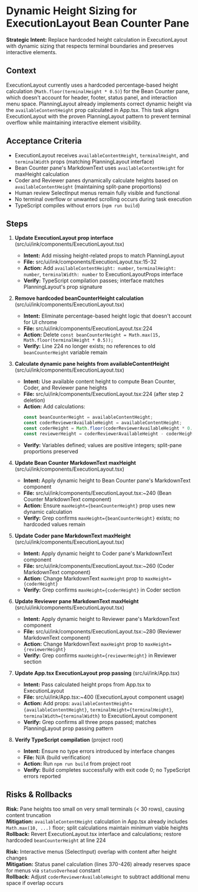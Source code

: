 # Dynamic Height Sizing for ExecutionLayout Bean Counter Pane

**Strategic Intent:** Replace hardcoded height calculation in ExecutionLayout with dynamic sizing that respects terminal boundaries and preserves interactive elements.

## Context

ExecutionLayout currently uses a hardcoded percentage-based height calculation (`Math.floor(terminalHeight * 0.5)`) for the Bean Counter pane, which doesn't account for header, footer, status panel, and interaction menu space. PlanningLayout already implements correct dynamic height via the `availableContentHeight` prop calculated in App.tsx. This task aligns ExecutionLayout with the proven PlanningLayout pattern to prevent terminal overflow while maintaining interactive element visibility.

## Acceptance Criteria

- ExecutionLayout receives `availableContentHeight`, `terminalHeight`, and `terminalWidth` props (matching PlanningLayout interface)
- Bean Counter pane's MarkdownText uses `availableContentHeight` for maxHeight calculation
- Coder and Reviewer panes dynamically calculate heights based on `availableContentHeight` (maintaining split-pane proportions)
- Human review SelectInput menus remain fully visible and functional
- No terminal overflow or unwanted scrolling occurs during task execution
- TypeScript compiles without errors (`npm run build`)

## Steps

1. **Update ExecutionLayout prop interface** (src/ui/ink/components/ExecutionLayout.tsx)
   - **Intent:** Add missing height-related props to match PlanningLayout
   - **File:** src/ui/ink/components/ExecutionLayout.tsx:15-32
   - **Action:** Add `availableContentHeight: number`, `terminalHeight: number`, `terminalWidth: number` to ExecutionLayoutProps interface
   - **Verify:** TypeScript compilation passes; interface matches PlanningLayout's prop signature

2. **Remove hardcoded beanCounterHeight calculation** (src/ui/ink/components/ExecutionLayout.tsx)
   - **Intent:** Eliminate percentage-based height logic that doesn't account for UI chrome
   - **File:** src/ui/ink/components/ExecutionLayout.tsx:224
   - **Action:** Delete `const beanCounterHeight = Math.max(15, Math.floor(terminalHeight * 0.5));`
   - **Verify:** Line 224 no longer exists; no references to old `beanCounterHeight` variable remain

3. **Calculate dynamic pane heights from availableContentHeight** (src/ui/ink/components/ExecutionLayout.tsx)
   - **Intent:** Use available content height to compute Bean Counter, Coder, and Reviewer pane heights
   - **File:** src/ui/ink/components/ExecutionLayout.tsx:224 (after step 2 deletion)
   - **Action:** Add calculations:
     ```typescript
     const beanCounterHeight = availableContentHeight;
     const coderReviewerAvailableHeight = availableContentHeight;
     const coderHeight = Math.floor(coderReviewerAvailableHeight * 0.5);
     const reviewerHeight = coderReviewerAvailableHeight - coderHeight;
     ```
   - **Verify:** Variables defined; values are positive integers; split-pane proportions preserved

4. **Update Bean Counter MarkdownText maxHeight** (src/ui/ink/components/ExecutionLayout.tsx)
   - **Intent:** Apply dynamic height to Bean Counter pane's MarkdownText component
   - **File:** src/ui/ink/components/ExecutionLayout.tsx:~240 (Bean Counter MarkdownText component)
   - **Action:** Ensure `maxHeight={beanCounterHeight}` prop uses new dynamic calculation
   - **Verify:** Grep confirms `maxHeight={beanCounterHeight}` exists; no hardcoded values remain

5. **Update Coder pane MarkdownText maxHeight** (src/ui/ink/components/ExecutionLayout.tsx)
   - **Intent:** Apply dynamic height to Coder pane's MarkdownText component
   - **File:** src/ui/ink/components/ExecutionLayout.tsx:~260 (Coder MarkdownText component)
   - **Action:** Change MarkdownText `maxHeight` prop to `maxHeight={coderHeight}`
   - **Verify:** Grep confirms `maxHeight={coderHeight}` in Coder section

6. **Update Reviewer pane MarkdownText maxHeight** (src/ui/ink/components/ExecutionLayout.tsx)
   - **Intent:** Apply dynamic height to Reviewer pane's MarkdownText component
   - **File:** src/ui/ink/components/ExecutionLayout.tsx:~280 (Reviewer MarkdownText component)
   - **Action:** Change MarkdownText `maxHeight` prop to `maxHeight={reviewerHeight}`
   - **Verify:** Grep confirms `maxHeight={reviewerHeight}` in Reviewer section

7. **Update App.tsx ExecutionLayout prop passing** (src/ui/ink/App.tsx)
   - **Intent:** Pass calculated height props from App.tsx to ExecutionLayout
   - **File:** src/ui/ink/App.tsx:~400 (ExecutionLayout component usage)
   - **Action:** Add props: `availableContentHeight={availableContentHeight}`, `terminalHeight={terminalHeight}`, `terminalWidth={terminalWidth}` to ExecutionLayout component
   - **Verify:** Grep confirms all three props passed; matches PlanningLayout prop passing pattern

8. **Verify TypeScript compilation** (project root)
   - **Intent:** Ensure no type errors introduced by interface changes
   - **File:** N/A (build verification)
   - **Action:** Run `npm run build` from project root
   - **Verify:** Build completes successfully with exit code 0; no TypeScript errors reported

## Risks & Rollbacks

**Risk:** Pane heights too small on very small terminals (< 30 rows), causing content truncation  
**Mitigation:** `availableContentHeight` calculation in App.tsx already includes `Math.max(10, ...)` floor; split calculations maintain minimum viable heights  
**Rollback:** Revert ExecutionLayout.tsx interface and calculations; restore hardcoded `beanCounterHeight` at line 224

**Risk:** Interactive menus (SelectInput) overlap with content after height changes  
**Mitigation:** Status panel calculation (lines 370-426) already reserves space for menus via `statusOverhead` constant  
**Rollback:** Adjust `coderReviewerAvailableHeight` to subtract additional menu space if overlap occurs
